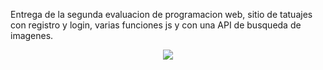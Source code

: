 Entrega de la segunda evaluacion de programacion web, sitio de tatuajes con registro y login, varias funciones js y con una API de busqueda de imagenes.

<p align="center">
  <img src="https://github.com/user-attachments/assets/e47020d8-f29b-4601-a207-1f30f8ab4a59"/>
</p>

